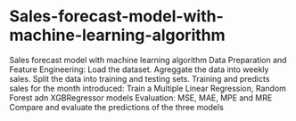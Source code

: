 # Sales-forecast-model-with-machine-learning-algorithm
Sales forecast model with machine learning algorithm
Data Preparation and Feature Engineering:
Load the dataset. Agreggate the data into weekly sales. Split the data into training and testing sets.
Training and predicts sales for the month introduced: Train a Multiple Linear Regression, Random Forest adn XGBRegressor models
Evaluation: MSE, MAE, MPE and MRE
Compare and evaluate the predictions of the three models
